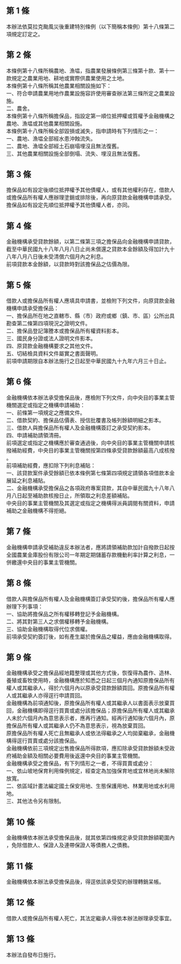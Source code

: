 第 1 條
-------
本辦法依莫拉克颱風災後重建特別條例（以下簡稱本條例）第十八條第二  
項規定訂定之。

第 2 條
-------
本條例第十八條所稱農地、漁塭，指農業發展條例第三條第十款、第十一  
款規定之農業用地、耕地或實際供農業使用之土地。  
本條例第十八條所稱其他農業相關設施如下：  
一、符合申請農業用地作農業設施容許使用審查辦法第三條所定之農業設  
    施。  
二、農舍。  
本條例第十八條所稱擔保品，指設定第一順位抵押權或質權予金融機構之  
農地、漁塭或其他農業相關設施。  
本條例第十八條所稱全部毀損或滅失，指申請時有下列情形之一：  
一、農地、漁塭全部經水患沖蝕流失。  
二、農地、漁塭全部經土石崩塌埋沒且無法復舊。  
三、其他農業相關設施全部倒塌、流失、埋沒且無法復舊。

第 3 條
-------
擔保品如有設定後順位抵押權予其他債權人，或有其他權利存在，借款人  
或擔保品所有權人應辦理塗銷或排除後，再向原貸款金融機構申請承受。  
擔保品如有設定先順位抵押權予其他債權人者，亦同。

第 4 條
-------
金融機構承受貸款餘額，以第二條第三項之擔保品向金融機構申請貸款，  
截至中華民國九十八年八月八日止尚未償還之貸款本金餘額及得加計九十  
八年八月八日後未受清償六個月內之利息。  
前項貸款本金餘額，以貸款時對該擔保品之估價為限。

第 5 條
-------
借款人或擔保品所有權人應填具申請書，並檢附下列文件，向原貸款金融  
機構申請承受擔保品：  
一、擔保品所在地之直轄市、縣（市）政府或鄉（鎮、市、區）公所出具  
    勘查第二條第四項現況之證明文件。  
二、擔保品登記簿謄本或擔保品所有權資料影本。  
三、國民身分證或法人證明文件影本。  
四、原貸款金融機構要求之其他文件。  
五、切結檢具資料文件屬實之書面聲明。  
前項申請期限自本辦法施行之日起至中華民國九十九年六月三十日止。

第 6 條
-------
金融機構依本辦法承受擔保品後，應檢附下列文件，向中央目的事業主管  
機關選定或指定之機構申請補助：  
一、前條第一項規定之應備文件。  
二、借款契約、擔保品估價表、授信批覆書及帳列餘額明細之影本。  
三、借款人與擔保品所有權人及金融機構簽訂之承受契約影本。  
四、申請補助請領清冊。  
前項選定或指定之機構應於審查通過後，向中央目的事業主管機關申請核  
撥補助經費，中央目的事業主管機關按第四條承受貸款餘額最高八成核撥  
。  
前項補助經費，應扣除下列利息補貼：  
一、該貸款案件承受餘額已依本條例第七條第四項規定請領各項借款本金  
    展延之利息補貼。  
二、金融機構承受擔保品之各項政府專案貸款，其自中華民國九十八年八  
    月八日起至補助款核撥日止，所領取之利息差額補貼。  
中央目的事業主管機關及其選定或指定之機構得派員調閱有關資料，申請  
補助之金融機構不得拒絕。

第 7 條
-------
金融機構申請承受補助違反本辦法者，應將請領補助款加計自撥款日起按  
全國農業金庫股份有限公司一年期定期儲蓄存款機動利率計算之利息，一  
併繳還中央目的事業主管機關。

第 8 條
-------
借款人與擔保品所有權人及金融機構簽訂承受契約後，擔保品所有權人應  
辦理下列事項：  
一、協助將擔保品之所有權移轉登記予金融機構。  
二、將其對第三人之求償權移轉予金融機構。  
三、協助金融機構取得代位求償權。  
前項承受契約簽訂後，如有產生屬於擔保品之權益，應由金融機構取得。

第 9 條
-------
金融機構承受之擔保品經地籍整理或其他方式後，恢復得為農作、造林、  
養殖或畜牧使用時，金融機構應於知悉之日起三個月內通知原擔保品所有  
權人或其繼承人，得於六個月內以原承受貸款餘額買回。原擔保品所有權  
人或其繼承人亦得逕行申請買回。  
金融機構為前項通知後，原擔保品所有權人或其繼承人以書面表示放棄買  
回，金融機構即得逕行買賣或處分該擔保品；原擔保品所有權人或其繼承  
人未於六個月內為意思表示者，應再行通知。經再行通知後六個月內，原  
擔保品所有權人或其繼承人仍不為意思表示，視為放棄買回。  
原擔保品所有權人死亡且無繼承人或依法得繼承之人均拋棄繼承，金融機  
構得逕行買賣或處分該擔保品。  
金融機構依前三項規定出售擔保品所得款項，應扣除承受貸款餘額未受政  
府補助金額及相關必要費用後返還中央目的事業主管機關。  
金融機構承受之擔保品，有下列情形之一者，不得買賣或處分：  
一、依山坡地保育利用條例規定，經查定為加強保育地或宜林地尚未解除  
    放寬。  
二、依區域計畫法編定國土保安用地、生態保護用地、林業用地或水利用  
    地。  
三、其他法令另有限制。

第 10 條
--------
金融機構依本辦法承受擔保品後，就其依第四條規定承受貸款餘額範圍內  
，免除借款人、保證人及連帶保證人等債務人之債務。

第 11 條
--------
金融機構依本辦法承受擔保品後，得逕依該承受契約辦理轉銷呆帳。

第 12 條
--------
借款人或擔保品所有權人死亡，其法定繼承人得依本辦法辦理承受事宜。

第 13 條
--------
本辦法自發布日施行。

